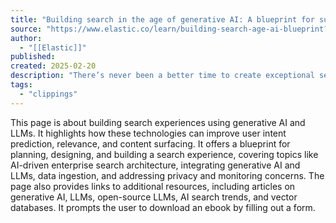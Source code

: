 ```yaml
---
title: "Building search in the age of generative AI: A blueprint for success"
source: "https://www.elastic.co/learn/building-search-age-ai-blueprint?utm_campaign=Google-NB-Search-GAI-AMER-NA&utm_content=Nonbrand-Intelligent-Search-B&utm_source=google&utm_medium=cpc&device=c&utm_term=intelligent%20search%20engine&utm_id=701Vv000000d3Z7IAI&gad_source=1&gclid=Cj0KCQiAwtu9BhC8ARIsAI9JHakNb2kchoMXY4NNGobPAhmbaRJ1Xib9fEgos32BDy9_AoYkaR8JcjwaAmaVEALw_wcB"
author:
  - "[[Elastic]]"
published:
created: 2025-02-20
description: "There’s never been a better time to create exceptional search experiences. By leveraging the capabilities of LLMs and generative AI, we can predict user intent, improve relevance, surface timely conte..."
tags:
  - "clippings"
---
```

This page is about building search experiences using generative AI and LLMs. It highlights how these technologies can improve user intent prediction, relevance, and content surfacing. It offers a blueprint for planning, designing, and building a search experience, covering topics like AI-driven enterprise search architecture, integrating generative AI and LLMs, data ingestion, and addressing privacy and monitoring concerns. The page also provides links to additional resources, including articles on generative AI, LLMs, open-source LLMs, AI search trends, and vector databases. It prompts the user to download an ebook by filling out a form.
